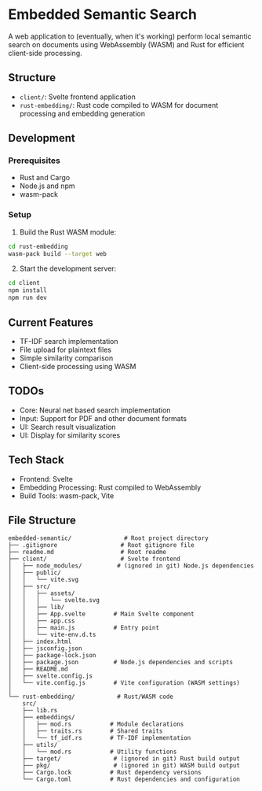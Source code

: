 # Embedded Semantic Search

A web application to (eventually, when it's working) perform local semantic search on documents using WebAssembly (WASM) and Rust for efficient client-side processing.

## Structure

- `client/`: Svelte frontend application
- `rust-embedding/`: Rust code compiled to WASM for document processing and embedding generation

## Development

### Prerequisites
- Rust and Cargo
- Node.js and npm
- wasm-pack

### Setup
1. Build the Rust WASM module:
```bash
cd rust-embedding
wasm-pack build --target web
```

2. Start the development server:
```bash
cd client
npm install
npm run dev
```

## Current Features
- TF-IDF search implementation
- File upload for plaintext files
- Simple similarity comparison
- Client-side processing using WASM

## TODOs
- Core: Neural net based search implementation
- Input: Support for PDF and other document formats
- UI: Search result visualization
- UI: Display for similarity scores

## Tech Stack
- Frontend: Svelte
- Embedding Processing: Rust compiled to WebAssembly
- Build Tools: wasm-pack, Vite

## File Structure

```
embedded-semantic/               # Root project directory
├── .gitignore                  # Root gitignore file
├── readme.md                   # Root readme
├── client/                     # Svelte frontend
│   ├── node_modules/          # (ignored in git) Node.js dependencies
│   ├── public/                
│   │   └── vite.svg          
│   ├── src/                   
│   │   ├── assets/           
│   │   │   └── svelte.svg    
│   │   ├── lib/              
│   │   ├── App.svelte        # Main Svelte component
│   │   ├── app.css           
│   │   ├── main.js           # Entry point
│   │   └── vite-env.d.ts
│   ├── index.html            
│   ├── jsconfig.json         
│   ├── package-lock.json     
│   ├── package.json          # Node.js dependencies and scripts
│   ├── README.md             
│   ├── svelte.config.js      
│   └── vite.config.js        # Vite configuration (WASM settings)
│
└── rust-embedding/            # Rust/WASM code
	src/
	├── lib.rs
	├── embeddings/
	│   ├── mod.rs           # Module declarations
	│   ├── traits.rs        # Shared traits
	│   └── tf_idf.rs        # TF-IDF implementation
	├── utils/
	│	└── mod.rs           # Utility functions
    ├── target/               # (ignored in git) Rust build output
    ├── pkg/                  # (ignored in git) WASM build output
    ├── Cargo.lock           # Rust dependency versions
    └── Cargo.toml           # Rust dependencies and configuration
```
